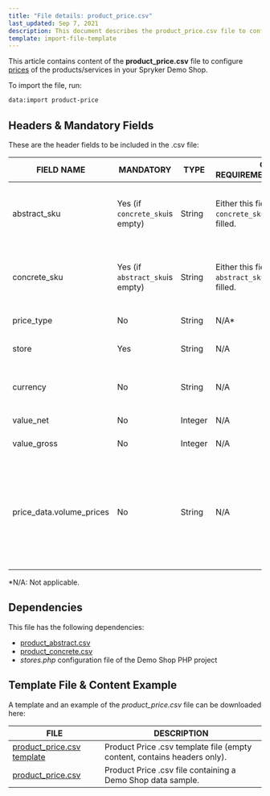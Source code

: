 ```yaml
---
title: "File details: product_price.csv"
last_updated: Sep 7, 2021
description: This document describes the product_price.csv file to configure  product prices in your Spryker shop.
template: import-file-template
---
```


This article contains content of the **product_price.csv** file to configure [prices](/docs/scos/user/features/{{page.version}}/prices-feature-overview/prices-feature-overview.html) of the products/services in your Spryker Demo Shop.

To import the file, run:

```bash
data:import product-price
```

## Headers & Mandatory Fields

These are the header fields to be included in the .csv file:

| FIELD NAME    | MANDATORY  | TYPE  | OTHER REQUIREMENTS/COMMENTS | DESCRIPTION  |
| ------------------ | ------------- | ----- | ------------- | ------------------- |
| abstract_sku    | Yes (if `concrete_sku`is empty) | String  | Either this field or `concrete_sku` needs to be filled. | SKU of the abstract product to which the price should apply. |
| concrete_sku   | Yes (if `abstract_sku`is empty) | String  | Either this field or `abstract_sku` needs to be filled. | SKU of the concrete product to which the price should apply. |
| price_type    | No     | String  | N/A*    | Defines the price type.    |
| store    | Yes    | String  | N/A     | Store to which this price should apply.   |
| currency  | No   | String  | N/A   | Defines in which currency the price is.  |
| value_net | No    | Integer | N/A   | Sets the net price.  |
| value_gross  | No  | Integer | N/A    | Sets the gross price.  |
| price_data.volume_prices | No    | String  | N/A  | Price data which can be used to define alternative prices, i.e volume prices, overwriting the given net or gross price values. |

*N/A: Not applicable.

## Dependencies

This file has the following dependencies:

- [product_abstract.csv](/docs/scos/dev/data-import/{{page.version}}/data-import-categories/catalog-setup/products/file-details-product-abstract.csv.html)
- [product_concrete.csv](/docs/scos/dev/data-import/{{page.version}}/data-import-categories/catalog-setup/products/file-details-product-concrete.csv.html)
- *stores.php* configuration file of the Demo Shop PHP project

## Template File & Content Example

A template and an example of the *product_price.csv* file can be downloaded here:

| FILE | DESCRIPTION |
| --- | --- |
| [product_price.csv template](https://spryker.s3.eu-central-1.amazonaws.com/docs/Developer+Guide/Back-End/Data+Manipulation/Data+Ingestion/Data+Import/Data+Import+Categories/Catalog+Setup/Pricing/Template+product_price.csv) | Product Price .csv template file (empty content, contains headers only). |
| [product_price.csv](https://spryker.s3.eu-central-1.amazonaws.com/docs/Developer+Guide/Back-End/Data+Manipulation/Data+Ingestion/Data+Import/Data+Import+Categories/Catalog+Setup/Pricing/product_price.csv) | Product Price .csv file containing a Demo Shop data sample.  |
